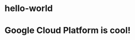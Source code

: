 # hello-world
<html>
<head>
<title>Alexandre</title>
</head>
<body>
<h1>Google Cloud Platform is cool!</h1>
</body>
</html>
